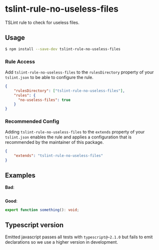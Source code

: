 # tslint-rule-no-useless-files
TSLint rule to check for useless files.

## Usage
```bash
$ npm install --save-dev tslint-rule-no-useless-files
```

### Rule Access
Add `tslint-rule-no-useless-files` to the `rulesDirectory` property of your `tslint.json` to be 
able to configure the rule.
```json
{
    "rulesDirectory": ["tslint-rule-no-useless-files"],
    "rules": {
      "no-useless-files": true
    }
}
```

### Recommended Config
Adding `tslint-rule-no-useless-files` to the `extends` property of your `tslint.json`
enables the rule and applies a configuration that is recommended by the maintainer of this package.
```json
{
    "extends": "tslint-rule-no-useless-files"
}
```

## Examples
**Bad**:

```ts
```

**Good**:

```ts
export function something(): void;
```
## Typescript version
Emitted javascript passes all tests with `typescript@~2.1.0` but fails to emit
declarations so we use a higher version in development.